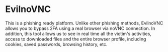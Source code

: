 # EvilnoVNC
This is a phishing ready platform.  Unlike other phishing methods, EvilnoVNC allows you to bypass 2FA using a real browser via noVNC connection.  In addition, this tool allows us to see in real time all the victim's activities, access to downloaded files and the entire browser profile, including cookies, saved passwords, browsing history, etc.
